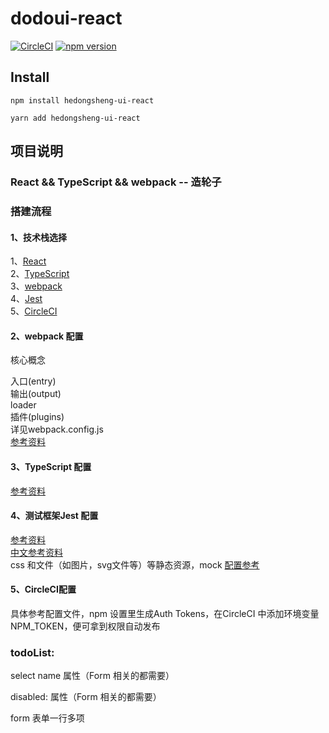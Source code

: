 # dodoui-react

[![CircleCI](https://circleci.com/gh/HE77XTL/dodoui-react.svg?style=svg)](https://circleci.com/gh/HE77XTL/dodoui-react)
[![npm version](https://badge.fury.io/js/hedongsheng-ui-react.svg)](https://badge.fury.io/js/hedongsheng-ui-react)

## Install
```
npm install hedongsheng-ui-react
```

```
yarn add hedongsheng-ui-react
```


## 项目说明
### React && TypeScript && webpack -- 造轮子


### 搭建流程
#### 1、技术栈选择
1、[React](https://zh-hans.reactjs.org/)    
2、[TypeScript](https://www.tslang.cn/)  
3、[webpack](https://webpack.js.org/)  
4、[Jest](https://jestjs.io/zh-Hans/)  
5、[CircleCI](https://circleci.com/)  

#### 2、webpack 配置
核心概念  

入口(entry)  
输出(output)  
loader  
插件(plugins)  
详见webpack.config.js    
[参考资料](https://www.webpackjs.com/concepts/) 

#### 3、TypeScript 配置
[参考资料](https://www.tslang.cn/docs/handbook/compiler-options.html)
 
#### 4、测试框架Jest 配置
[参考资料](https://jestjs.io/docs/zh-Hans/tutorial-react)    
[中文参考资料](https://doc.ebichu.cc/jest/docs/zh-Hans/configuration.html#content)   
css 和文件（如图片，svg文件等）等静态资源，mock [配置参考](https://doc.ebichu.cc/jest/docs/zh-Hans/webpack.html)

#### 5、CircleCI配置
具体参考配置文件，npm 设置里生成Auth Tokens，在CircleCI 中添加环境变量NPM_TOKEN，便可拿到权限自动发布 


### todoList:
select name 属性（Form 相关的都需要）

disabled: 属性（Form 相关的都需要）

form 表单一行多项

